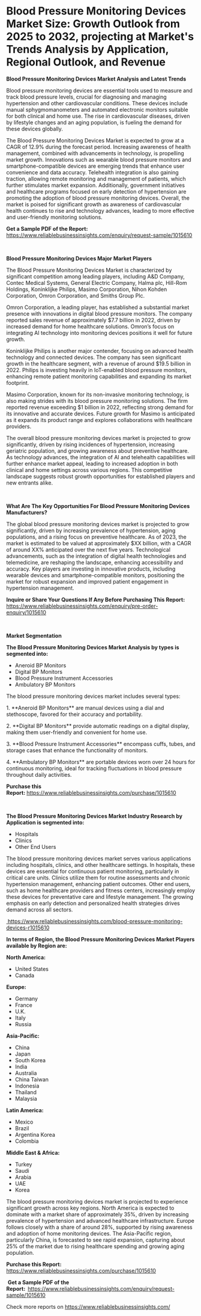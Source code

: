 <p><h1>Blood Pressure Monitoring Devices Market Size: Growth Outlook from 2025 to 2032, projecting at Market's Trends Analysis by Application, Regional Outlook, and Revenue</h1></p><p><strong>Blood Pressure Monitoring Devices Market Analysis and Latest Trends</strong></p>
<p><p>Blood pressure monitoring devices are essential tools used to measure and track blood pressure levels, crucial for diagnosing and managing hypertension and other cardiovascular conditions. These devices include manual sphygmomanometers and automated electronic monitors suitable for both clinical and home use. The rise in cardiovascular diseases, driven by lifestyle changes and an aging population, is fueling the demand for these devices globally.</p><p>The Blood Pressure Monitoring Devices Market is expected to grow at a CAGR of 12.9% during the forecast period. Increasing awareness of health management, combined with advancements in technology, is propelling market growth. Innovations such as wearable blood pressure monitors and smartphone-compatible devices are emerging trends that enhance user convenience and data accuracy. Telehealth integration is also gaining traction, allowing remote monitoring and management of patients, which further stimulates market expansion. Additionally, government initiatives and healthcare programs focused on early detection of hypertension are promoting the adoption of blood pressure monitoring devices. Overall, the market is poised for significant growth as awareness of cardiovascular health continues to rise and technology advances, leading to more effective and user-friendly monitoring solutions.</p></p>
<p><strong>Get a Sample PDF of the Report:&nbsp;</strong> <a href="https://www.reliablebusinessinsights.com/enquiry/request-sample/1015610?utm_campaign=2737&utm_medium=2&utm_source=Github&utm_content=ia&utm_term=03032025&utm_id=blood-pressure-monitoring-devices">https://www.reliablebusinessinsights.com/enquiry/request-sample/1015610</a></p>
<p>&nbsp;</p>
<p><strong>Blood Pressure Monitoring Devices Major Market Players</strong></p>
<p><p>The Blood Pressure Monitoring Devices Market is characterized by significant competition among leading players, including A&D Company, Contec Medical Systems, General Electric Company, Halma plc, Hill-Rom Holdings, Koninklijke Philips, Masimo Corporation, Nihon Kohden Corporation, Omron Corporation, and Smiths Group Plc. </p><p>Omron Corporation, a leading player, has established a substantial market presence with innovations in digital blood pressure monitors. The company reported sales revenue of approximately $7.7 billion in 2022, driven by increased demand for home healthcare solutions. Omron’s focus on integrating AI technology into monitoring devices positions it well for future growth.</p><p>Koninklijke Philips is another major contender, focusing on advanced health technology and connected devices. The company has seen significant growth in the healthcare segment, with a revenue of around $19.5 billion in 2022. Philips is investing heavily in IoT-enabled blood pressure monitors, enhancing remote patient monitoring capabilities and expanding its market footprint.</p><p>Masimo Corporation, known for its non-invasive monitoring technology, is also making strides with its blood pressure monitoring solutions. The firm reported revenue exceeding $1 billion in 2022, reflecting strong demand for its innovative and accurate devices. Future growth for Masimo is anticipated as it expands its product range and explores collaborations with healthcare providers.</p><p>The overall blood pressure monitoring devices market is projected to grow significantly, driven by rising incidences of hypertension, increasing geriatric population, and growing awareness about preventive healthcare. As technology advances, the integration of AI and telehealth capabilities will further enhance market appeal, leading to increased adoption in both clinical and home settings across various regions. This competitive landscape suggests robust growth opportunities for established players and new entrants alike.</p></p>
<p>&nbsp;</p>
<p><strong>What Are The Key Opportunities For Blood Pressure Monitoring Devices Manufacturers?</strong></p>
<p><p>The global blood pressure monitoring devices market is projected to grow significantly, driven by increasing prevalence of hypertension, aging populations, and a rising focus on preventive healthcare. As of 2023, the market is estimated to be valued at approximately $XX billion, with a CAGR of around XX% anticipated over the next five years. Technological advancements, such as the integration of digital health technologies and telemedicine, are reshaping the landscape, enhancing accessibility and accuracy. Key players are investing in innovative products, including wearable devices and smartphone-compatible monitors, positioning the market for robust expansion and improved patient engagement in hypertension management.</p></p>
<p><strong>Inquire or Share Your Questions If Any Before Purchasing This Report:</strong> <a href="https://www.reliablebusinessinsights.com/enquiry/pre-order-enquiry/1015610?utm_campaign=2737&utm_medium=2&utm_source=Github&utm_content=ia&utm_term=03032025&utm_id=blood-pressure-monitoring-devices">https://www.reliablebusinessinsights.com/enquiry/pre-order-enquiry/1015610</a></p>
<p>&nbsp;</p>
<p><strong>Market Segmentation</strong></p>
<p><strong>The Blood Pressure Monitoring Devices Market Analysis by types is segmented into:</strong></p>
<p><ul><li>Aneroid BP Monitors</li><li>Digital BP Monitors</li><li>Blood Pressure Instrument Accessories</li><li>Ambulatory BP Monitors</li></ul></p>
<p><p>The blood pressure monitoring devices market includes several types: </p><p>1. **Aneroid BP Monitors** are manual devices using a dial and stethoscope, favored for their accuracy and portability. </p><p>2. **Digital BP Monitors** provide automatic readings on a digital display, making them user-friendly and convenient for home use. </p><p>3. **Blood Pressure Instrument Accessories** encompass cuffs, tubes, and storage cases that enhance the functionality of monitors. </p><p>4. **Ambulatory BP Monitors** are portable devices worn over 24 hours for continuous monitoring, ideal for tracking fluctuations in blood pressure throughout daily activities.</p></p>
<p><strong>Purchase this Report:&nbsp;</strong><a href="https://www.reliablebusinessinsights.com/purchase/1015610?utm_campaign=2737&utm_medium=2&utm_source=Github&utm_content=ia&utm_term=03032025&utm_id=blood-pressure-monitoring-devices">https://www.reliablebusinessinsights.com/purchase/1015610</a></p>
<p>&nbsp;</p>
<p><strong>The Blood Pressure Monitoring Devices Market Industry Research by Application is segmented into:</strong></p>
<p><ul><li>Hospitals</li><li>Clinics</li><li>Other End Users</li></ul></p>
<p><p>The blood pressure monitoring devices market serves various applications including hospitals, clinics, and other healthcare settings. In hospitals, these devices are essential for continuous patient monitoring, particularly in critical care units. Clinics utilize them for routine assessments and chronic hypertension management, enhancing patient outcomes. Other end users, such as home healthcare providers and fitness centers, increasingly employ these devices for preventative care and lifestyle management. The growing emphasis on early detection and personalized health strategies drives demand across all sectors.</p></p>
<p><a href="https://www.reliablebusinessinsights.com/blood-pressure-monitoring-devices-r1015610?utm_campaign=2737&utm_medium=2&utm_source=Github&utm_content=ia&utm_term=03032025&utm_id=blood-pressure-monitoring-devices">&nbsp;https://www.reliablebusinessinsights.com/blood-pressure-monitoring-devices-r1015610</a></p>
<p><strong>In terms of Region, the Blood Pressure Monitoring Devices Market Players available by Region are:</strong></p>
<p>
    <p> <strong> North America: </strong>
        <ul>
            <li>United States</li>
            <li>Canada</li>
        </ul>
        </p> 
    <p> <strong> Europe: </strong>
        <ul>
            <li>Germany</li>
            <li>France</li>
            <li>U.K.</li>
            <li>Italy</li>
            <li>Russia</li>
        </ul>
        </p> 
    <p> <strong> Asia-Pacific: </strong>
        <ul>
            <li>China</li>
            <li>Japan</li>
            <li>South Korea</li>
            <li>India</li>
            <li>Australia</li>
            <li>China Taiwan</li>
            <li>Indonesia</li>
            <li>Thailand</li>
            <li>Malaysia</li>
        </ul>
        </p> 
    <p> <strong> Latin America: </strong>
        <ul>
            <li>Mexico</li>
            <li>Brazil</li>
            <li>Argentina Korea</li>
            <li>Colombia</li>
        </ul>
        </p> 
    <p> <strong> Middle East & Africa: </strong>
        <ul>
            <li>Turkey</li>
            <li>Saudi</li>
            <li>Arabia</li>
            <li>UAE</li>
            <li>Korea</li>
        </ul>
    </p>
    </p>
<p><p>The blood pressure monitoring devices market is projected to experience significant growth across key regions. North America is expected to dominate with a market share of approximately 35%, driven by increasing prevalence of hypertension and advanced healthcare infrastructure. Europe follows closely with a share of around 28%, supported by rising awareness and adoption of home monitoring devices. The Asia-Pacific region, particularly China, is forecasted to see rapid expansion, capturing about 25% of the market due to rising healthcare spending and growing aging population.</p></p>
<p><strong>Purchase this Report: </strong><a href="https://www.reliablebusinessinsights.com/purchase/1015610?utm_campaign=2737&utm_medium=2&utm_source=Github&utm_content=ia&utm_term=03032025&utm_id=blood-pressure-monitoring-devices">https://www.reliablebusinessinsights.com/purchase/1015610</a></p>
<p>&nbsp;<strong>Get a Sample PDF of the Report:&nbsp;&nbsp;</strong><a href="https://www.reliablebusinessinsights.com/enquiry/request-sample/1015610?utm_campaign=2737&utm_medium=2&utm_source=Github&utm_content=ia&utm_term=03032025&utm_id=blood-pressure-monitoring-devices">https://www.reliablebusinessinsights.com/enquiry/request-sample/1015610</a></p>
<p><strong></strong></p>
<p>Check more reports on <a href="https://www.reliablebusinessinsights.com/?utm_campaign=2737&utm_medium=2&utm_source=Github&utm_content=ia&utm_term=03032025&utm_id=blood-pressure-monitoring-devices">https://www.reliablebusinessinsights.com/</a></p>
